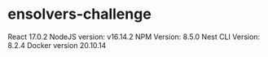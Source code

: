 # ensolvers-challenge

React 17.0.2
NodeJS version: v16.14.2
NPM Version: 8.5.0 
Nest CLI Version: 8.2.4 
Docker version 20.10.14
